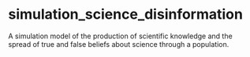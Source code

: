 # simulation_science_disinformation
A simulation model of the production of scientific knowledge and the spread of true and false beliefs about science through a population.
